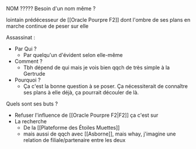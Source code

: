 NOM ?????
Besoin d'un nom même ?

lointain prédécesseur de [[Oracle Pourpre F2]] dont l'ombre de ses plans en marche continue de peser sur elle

Assassinat :
- Par Qui ?
	- Par quelqu'un d'évident selon elle-même
- Comment ?
	- Tbh dépend de qui mais je vois bien qqch de très simple à la Gertrude
- Pourquoi ?
	- Ça c'est la bonne question à se poser. Ça nécessiterait de connaître ses plans à elle déjà, ça pourrait découler de là.

Quels sont ses buts ?
- Refuser l'influence de [[Oracle Pourpre F2|F2]] ça c'est sur
- La recherche
	- De la [[Plateforme des Étoiles Muettes]]
	- mais aussi de qqch avec [[Asborne]], mais whay, j'imagine une relation de filiale/partenaire entre les deux